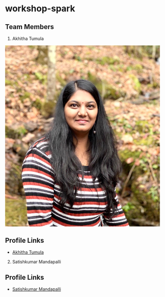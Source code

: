 # workshop-spark

## Team Members 

1.  Akhitha Tumula

![image](https://github.com/thumula-akhitha/workshop-spark/blob/master/GroupMembers/akhitha-picture.jpeg)


## Profile Links 

- [Akhitha Tumula](https://github.com/thumula-akhitha)

2. Satishkumar Mandapalli


## Profile Links
- [Satishkumar Mandapalli](https://github.com/mandapallisatish64)

